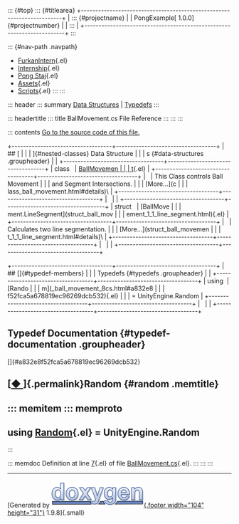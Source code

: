 ::: {#top}
::: {#titlearea}
+-----------------------------------------------------------------------+
| ::: {#projectname}                                                    |
| PongExample[ 1.0.0]{#projectnumber}                                   |
| :::                                                                   |
+-----------------------------------------------------------------------+
:::

::: {#nav-path .navpath}
-   [FurkanIntern](dir_1dcde7ea5adb4470e937f2f1c0036389.html){.el}
-   [Internship](dir_db18fc5b59b71647f21f3d49fd35b7b1.html){.el}
-   [Pong Staj](dir_7f2202f332a95df5c6e50699b596c7b9.html){.el}
-   [Assets](dir_b7568e80c0eb65df54ebd3d006b23e5e.html){.el}
-   [Scripts](dir_97d71e10d40891aefe860af68a8d9ea5.html){.el}
:::
:::

::: header
::: summary
[Data Structures](#nested-classes) \| [Typedefs](#typedef-members)
:::

::: headertitle
::: title
BallMovement.cs File Reference
:::
:::
:::

::: contents
[Go to the source code of this file.](_ball_movement_8cs_source.html)

+-----------------------------------+-----------------------------------+
| ## [                              |                                   |
| ]{#nested-classes} Data Structure |                                   |
| s {#data-structures .groupheader} |                                   |
+-----------------------------------+-----------------------------------+
| class                             | [BallMovemen                      |
|                                   | t](class_ball_movement.html){.el} |
+-----------------------------------+-----------------------------------+
|                                   | This Class controls Ball Movement |
|                                   | and Segment Intersections.        |
|                                   | [More\...](c                      |
|                                   | lass_ball_movement.html#details)\ |
+-----------------------------------+-----------------------------------+
|                                   |                                   |
+-----------------------------------+-----------------------------------+
| struct                            | [BallMove                         |
|                                   | ment.LineSegment](struct_ball_mov |
|                                   | ement_1_1_line_segment.html){.el} |
+-----------------------------------+-----------------------------------+
|                                   | Calculates two line segmentation. |
|                                   | [More\...](struct_ball_movemen    |
|                                   | t_1_1_line_segment.html#details)\ |
+-----------------------------------+-----------------------------------+
|                                   |                                   |
+-----------------------------------+-----------------------------------+

+-----------------------------------+-----------------------------------+
| ## []{#typedef-members}           |                                   |
| Typedefs {#typedefs .groupheader} |                                   |
+-----------------------------------+-----------------------------------+
| using                             | [Rando                            |
|                                   | m](_ball_movement_8cs.html#a832e8 |
|                                   | f52fca5a678819ec96269dcb532){.el} |
|                                   | = UnityEngine.Random              |
+-----------------------------------+-----------------------------------+
|                                   |                                   |
+-----------------------------------+-----------------------------------+

## Typedef Documentation {#typedef-documentation .groupheader}

[]{#a832e8f52fca5a678819ec96269dcb532}

## [[◆ ](#a832e8f52fca5a678819ec96269dcb532)]{.permalink}Random {#random .memtitle}

::: memitem
::: memproto
  -----------------------------------------------------------------------------------------------------
  using [Random](_ball_movement_8cs.html#a832e8f52fca5a678819ec96269dcb532){.el} = UnityEngine.Random
  -----------------------------------------------------------------------------------------------------
:::

::: memdoc
Definition at line [7](_ball_movement_8cs_source.html#l00007){.el} of
file [BallMovement.cs](_ball_movement_8cs_source.html){.el}.
:::
:::
:::

------------------------------------------------------------------------

[Generated by [![doxygen](doxygen.svg){.footer width="104"
height="31"}](https://www.doxygen.org/index.html) 1.9.8]{.small}
